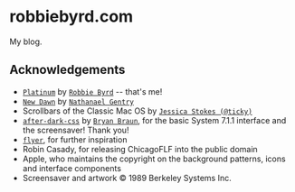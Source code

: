 # robbiebyrd.com
My blog.

## Acknowledgements
 - [`Platinum`](https://github.com/robbiebyrd/platinum) by [`Robbie Byrd`](https://github.com/robbiebyrd) -- that's me!
 - [`New Dawn`](https://github.com/npjg/classic.css) by [`Nathanael Gentry`](https://github.com/npjg)
 - Scrollbars of the Classic Mac OS by [`Jessica Stokes (@ticky)`](https://github.com/ticky)
 - [`after-dark-css`](https://github.com/bryanbraun/after-dark-css) by [`Bryan Braun`](https://github.com/bryanbraun), for the basic System 7.1.1 interface and the screensaver! Thank you!
 - [`flyer`](https://www.masswerk.at/flyer/), for further inspiration
 - Robin Casady, for releasing ChicagoFLF into the public domain
 - Apple, who maintains the copyright on the background patterns, icons and interface components
 - Screensaver and artwork © 1989 Berkeley Systems Inc.
